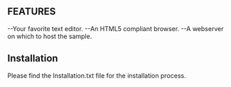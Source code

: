 
FEATURES
--------------

--Your favorite text editor.
--An HTML5 compliant browser.
--A webserver on which to host the sample.

Installation
---------------
Please find the Installation.txt file for the installation process.